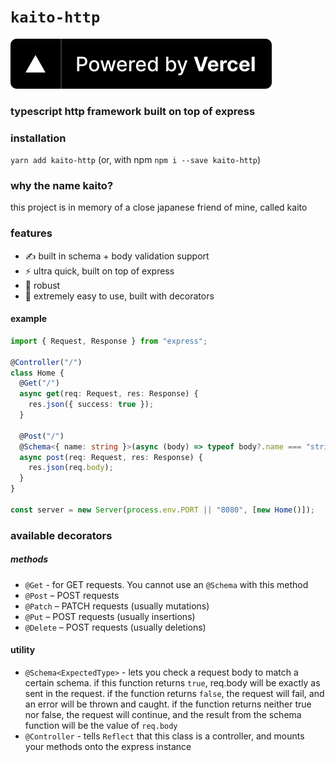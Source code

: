 # `kaito-http`

[![Vercel](./static/powered-by-vercel.svg)](https://vercel.com?utm_source=kaito&utm_campaign=oss)

### typescript http framework built on top of express

### installation

`yarn add kaito-http` (or, with npm `npm i --save kaito-http`)

### why the name kaito?

this project is in memory of a close japanese friend of mine, called kaito

### features

- ✍ built in schema + body validation support
- ⚡ ultra quick, built on top of express
- 💪 robust
- 💨 extremely easy to use, built with decorators

#### example

```ts
import { Request, Response } from "express";

@Controller("/")
class Home {
  @Get("/")
  async get(req: Request, res: Response) {
    res.json({ success: true });
  }

  @Post("/")
  @Schema<{ name: string }>(async (body) => typeof body?.name === "string")
  async post(req: Request, res: Response) {
    res.json(req.body);
  }
}

const server = new Server(process.env.PORT || "8080", [new Home()]);
```

### available decorators

##### methods

- `@Get` - for GET requests. You cannot use an `@Schema` with this method
- `@Post` – POST requests
- `@Patch` – PATCH requests (usually mutations)
- `@Put` – POST requests (usually insertions)
- `@Delete` – POST requests (usually deletions)

#### utility

- `@Schema<ExpectedType>` - lets you check a request body to match a certain schema. if this function returns `true`, req.body will be exactly as sent in the request. if the function returns `false`, the request will fail, and an error will be thrown and caught. if the function returns neither true nor false, the request will continue, and the result from the schema function will be the value of `req.body`
- `@Controller` - tells `Reflect` that this class is a controller, and mounts your methods onto the express instance

